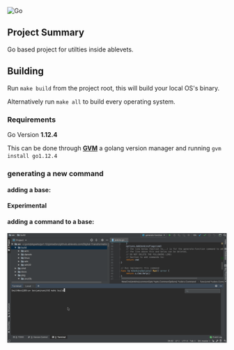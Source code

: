 ![Go](https://github.com/Benbentwo/bb/workflows/Go/badge.svg)

## Project Summary

Go based project for utilties inside ablevets.


## Building

Run `make build` from the project root, this will build your local OS's binary.

Alternatively run `make all` to build every operating system.

### Requirements

Go Version **1.12.4**

This can be done through [**GVM**](https://github.com/moovweb/gvm) a golang version manager
and running `gvm install go1.12.4`

### generating a new command

#### adding a base:

**Experimental**

#### adding a command to a base:

![Animated Gif](./docs/AvBinaryGenCode.gif)